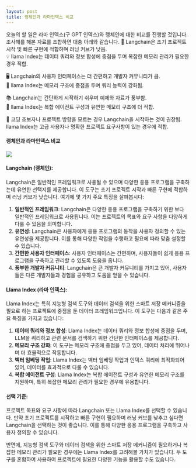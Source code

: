 ```yaml
---
layout: post
title: 랭체인과 라마인덱스 비교
---
```

오늘의 할 일은 라마 인덱스(구 GPT 인덱스)와 랭체인에 대한 비교를 진행할 것입니다. 조사해를 해본 자료를 조합하면 대충 아래와 같습니다. 
🚀 Langchain은 초기 프로젝트 시작 및 빠른 구현에 적합하며 러닝 커브가 낮음.  
💡 llama Index는 데이터 쿼리와 정보 합성에 중점을 두며 복잡한 메모리 관리가 필요한 경우 적합.  

🖥️ Langchain의 사용자 인터페이스는 더 간편하고 개발자 커뮤니티가 큼.  
🧩 llama Index는 메모리 구조에 중점을 두며 쿼리 능력이 강화됨.  

📚 Langchain는 간단하게 시작하기 쉬우며 예제와 자료가 풍부함.  
🧰 llama Index는 복합 에이전트 구성과 유연한 메모리 구조에 더 적합.  

📢 코딩 초보자나 프로젝트 방향을 모르는 경우 Langchain을 시작하는 것이 권장됨. llama Index는 고급 사용자나 명확한 프로젝트 요구사항이 있는 경우에 적합.

#### 랭체인과 라마인덱스 비교
![](https://img1.daumcdn.net/thumb/R1280x0/?scode=mtistory2&fname=https%3A%2F%2Fblog.kakaocdn.net%2Fdn%2FrdIRx%2Fbtszy3Jaw8y%2FjdbbN6j4jjRqZqK4C9EnJK%2Fimg.png)

#### Langchain (랭체인):

Langchain은 일반적인 프레임워크로 사용될 수 있으며 다양한 응용 프로그램을 구축하는데 유연한 선택지를 제공합니다. 이 도구는 초기 프로젝트 시작과 빠른 구현에 적합하며 러닝 커브가 낮습니다. 여기에 몇 가지 주요 특징을 살펴봅시다:

1.  **일반적인 프레임워크**: Langchain은 다양한 응용 프로그램을 구축하기 위한 보다 일반적인 프레임워크로 사용됩니다. 이는 프로젝트의 목표와 요구 사항을 다양하게 다룰 수 있음을 의미합니다.
2.  **유연성**: Langchain은 사용자에게 응용 프로그램의 동작을 사용자 정의할 수 있는 유연성을 제공합니다. 이를 통해 다양한 작업을 수행하고 필요에 따라 맞춤 설정할 수 있습니다.
3.  **간편한 사용자 인터페이스**: 사용자 인터페이스는 간편하며, 사용자들이 쉽게 응용 프로그램을 구축하고 관리할 수 있도록 도움을 줍니다.
4.  **풍부한 개발자 커뮤니티**: Langchain은 큰 개발자 커뮤니티를 가지고 있어, 사용자들은 다른 개발자들과 경험을 공유하고 도움을 얻을 수 있습니다.

#### Llama Index (라마 인덱스):

Llama Index는 특히 지능형 검색 도구와 데이터 검색을 위한 스마트 저장 메커니즘을 필요로 하는 프로젝트에 중점을 둔 데이터 프레임워크입니다. 이 도구는 다음과 같은 주요 특징을 가지고 있습니다:

1.  **데이터 쿼리와 정보 합성**: Llama Index는 데이터 쿼리와 정보 합성에 중점을 두며, LLM을 쿼리하고 관련 문서를 검색하기 위한 간단한 인터페이스를 제공합니다.
2.  **메모리 구조 강화**: 이 도구는 메모리 구조에 중점을 두고 있어, 데이터 처리에 뛰어나며 더 효율적으로 작동합니다.
3.  **벡터 임베딩 작업**: Llama Index는 벡터 임베딩 작업과 인덱스 쿼리에 최적화되어 있어, 데이터를 효과적으로 다룰 수 있습니다.
4.  **복합 에이전트 구성**: Llama Index는 복합 에이전트 구성과 유연한 메모리 구조를 지원하며, 특히 복잡한 메모리 관리가 필요한 경우에 유용합니다.

#### 선택 기준:

프로젝트 목표와 요구 사항에 따라 Langchain 또는 Llama Index를 선택할 수 있습니다. 만약 초기 프로젝트를 시작하고 빠른 구현이 필요하며 러닝 커브를 낮추고 싶다면 Langchain을 선택하는 것이 좋습니다. 이를 통해 다양한 응용 프로그램을 구축하고 사용자 정의할 수 있습니다.

반면에, 지능형 검색 도구와 데이터 검색을 위한 스마트 저장 메커니즘이 필요하거나 복잡한 메모리 관리가 필요한 경우에는 Llama Index를 고려해볼 가치가 있습니다. 두 도구를 혼합하여 사용하여 프로젝트에 필요한 다양한 기능을 활용할 수도 있습니다.

